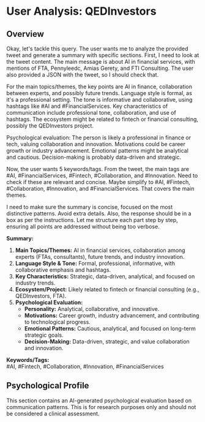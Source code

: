 # User Analysis: QEDInvestors

## Overview

<think>
Okay, let's tackle this query. The user wants me to analyze the provided tweet and generate a summary with specific sections. First, I need to look at the tweet content. The main message is about AI in financial services, with mentions of FTA, Pennyleedc, Amias Gerety, and FTI Consulting. The user also provided a JSON with the tweet, so I should check that.

For the main topics/themes, the key points are AI in finance, collaboration between experts, and possibly future trends. Language style is formal, as it's a professional setting. The tone is informative and collaborative, using hashtags like #AI and #FinancialServices. Key characteristics of communication include professional tone, collaboration, and use of hashtags. The ecosystem might be related to fintech or financial consulting, possibly the QEDInvestors project. 

Psychological evaluation: The person is likely a professional in finance or tech, valuing collaboration and innovation. Motivations could be career growth or industry advancement. Emotional patterns might be analytical and cautious. Decision-making is probably data-driven and strategic.

Now, the user wants 5 keywords/tags. From the tweet, the main tags are #AI, #FinancialServices, #Fintech, #Collaboration, and #Innovation. Need to check if these are relevant and concise. Maybe simplify to #AI, #Fintech, #Collaboration, #Innovation, and #FinancialServices. That covers the main themes.

I need to make sure the summary is concise, focused on the most distinctive patterns. Avoid extra details. Also, the response should be in a box as per the instructions. Let me structure each part step by step, ensuring all points are addressed without being too verbose.
</think>

**Summary:**  
1. **Main Topics/Themes:** AI in financial services, collaboration among experts (FTAs, consultants), future trends, and industry innovation.  
2. **Language Style & Tone:** Formal, professional, informative, with collaborative emphasis and hashtags.  
3. **Key Characteristics:** Strategic, data-driven, analytical, and focused on industry trends.  
4. **Ecosystem/Project:** Likely related to fintech or financial consulting (e.g., QEDInvestors, FTA).  
5. **Psychological Evaluation:**  
   - **Personality:** Analytical, collaborative, and innovative.  
   - **Motivations:** Career growth, industry advancement, and contributing to technological progress.  
   - **Emotional Patterns:** Cautious, analytical, and focused on long-term strategic goals.  
   - **Decision-Making:** Data-driven, strategic, and value collaboration and innovation.  

**Keywords/Tags:**  
#AI, #Fintech, #Collaboration, #Innovation, #FinancialServices

## Psychological Profile

This section contains an AI-generated psychological evaluation based on communication patterns. This is for research purposes only and should not be considered a clinical assessment.